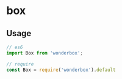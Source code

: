 # box
## Usage
```javascript
// es6
import Box from 'wonderbox';

// require
const Box = require('wonderbox').default
```